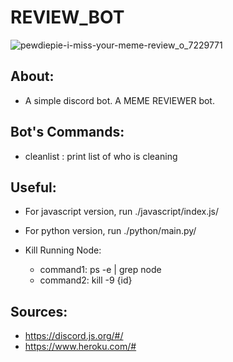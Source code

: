 # REVIEW_BOT

![pewdiepie-i-miss-your-meme-review_o_7229771](https://user-images.githubusercontent.com/15916367/98624917-f63f9680-22cb-11eb-9392-42003e296135.jpg)

## About:
- A simple discord bot. A MEME REVIEWER bot.

## Bot's Commands:
- cleanlist : print list of who is cleaning

## Useful:
- For javascript version, run ./javascript/index.js/
- For python version, run ./python/main.py/

- Kill Running Node:
	- command1: ps -e | grep node
	- command2: kill -9 {id}

## Sources:
- https://discord.js.org/#/
- https://www.heroku.com/#


